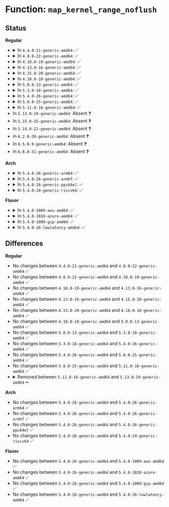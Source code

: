 # Function: <code>map_kernel_range_noflush</code>

## Status
<b>Regular</b>
<ul>
<li>
<details>
<summary>In <code>4.4.0-21-generic-amd64</code>: ✅</summary>

```c
int map_kernel_range_noflush(long unsigned int addr, long unsigned int size, pgprot_t prot, struct page * * pages)
```

```json
{
  "name": "map_kernel_range_noflush",
  "collision_type": "Unique Global",
  "inline_type": "No",
  "funcs": [
    {
      "addr": 18446744071580740432,
      "name": "map_kernel_range_noflush",
      "external": true,
      "loc": "mm/vmalloc.c:1250",
      "file": "mm/vmalloc.c",
      "inline": "seen, unknown",
      "caller_inline": [],
      "caller_func": [
        "mm/percpu.c:pcpu_populate_chunk",
        "mm/percpu.c:pcpu_page_first_chunk"
      ]
    }
  ],
  "symbols": [
    {
      "addr": 18446744071580740432,
      "name": "map_kernel_range_noflush",
      "section": ".text",
      "bind": "STB_GLOBAL",
      "size": 19
    }
  ]
}
```
</details>
</li>
<li>
<details>
<summary>In <code>4.8.0-22-generic-amd64</code>: ✅</summary>

```c
int map_kernel_range_noflush(long unsigned int addr, long unsigned int size, pgprot_t prot, struct page * * pages)
```

```json
{
  "name": "map_kernel_range_noflush",
  "collision_type": "Unique Global",
  "inline_type": "No",
  "funcs": [
    {
      "addr": 18446744071580859632,
      "name": "map_kernel_range_noflush",
      "external": true,
      "loc": "mm/vmalloc.c:1274",
      "file": "mm/vmalloc.c",
      "inline": "seen, unknown",
      "caller_inline": [],
      "caller_func": [
        "mm/percpu.c:pcpu_populate_chunk",
        "mm/percpu.c:pcpu_page_first_chunk"
      ]
    }
  ],
  "symbols": [
    {
      "addr": 18446744071580859632,
      "name": "map_kernel_range_noflush",
      "section": ".text",
      "bind": "STB_GLOBAL",
      "size": 19
    }
  ]
}
```
</details>
</li>
<li>
<details>
<summary>In <code>4.10.0-19-generic-amd64</code>: ✅</summary>

```c
int map_kernel_range_noflush(long unsigned int addr, long unsigned int size, pgprot_t prot, struct page * * pages)
```

```json
{
  "name": "map_kernel_range_noflush",
  "collision_type": "Unique Global",
  "inline_type": "No",
  "funcs": [
    {
      "addr": 18446744071580929824,
      "name": "map_kernel_range_noflush",
      "external": true,
      "loc": "mm/vmalloc.c:1257",
      "file": "mm/vmalloc.c",
      "inline": "seen, unknown",
      "caller_inline": [],
      "caller_func": [
        "mm/percpu.c:pcpu_populate_chunk",
        "mm/percpu.c:pcpu_page_first_chunk"
      ]
    }
  ],
  "symbols": [
    {
      "addr": 18446744071580929824,
      "name": "map_kernel_range_noflush",
      "section": ".text",
      "bind": "STB_GLOBAL",
      "size": 19
    }
  ]
}
```
</details>
</li>
<li>
<details>
<summary>In <code>4.13.0-16-generic-amd64</code>: ✅</summary>

```c
int map_kernel_range_noflush(long unsigned int addr, long unsigned int size, pgprot_t prot, struct page * * pages)
```

```json
{
  "name": "map_kernel_range_noflush",
  "collision_type": "Unique Global",
  "inline_type": "No",
  "funcs": [
    {
      "addr": 18446744071580974144,
      "name": "map_kernel_range_noflush",
      "external": true,
      "loc": "mm/vmalloc.c:1308",
      "file": "mm/vmalloc.c",
      "inline": "seen, unknown",
      "caller_inline": [],
      "caller_func": [
        "mm/percpu.c:pcpu_populate_chunk",
        "mm/percpu.c:pcpu_page_first_chunk"
      ]
    }
  ],
  "symbols": [
    {
      "addr": 18446744071580974144,
      "name": "map_kernel_range_noflush",
      "section": ".text",
      "bind": "STB_GLOBAL",
      "size": 19
    }
  ]
}
```
</details>
</li>
<li>
<details>
<summary>In <code>4.15.0-20-generic-amd64</code>: ✅</summary>

```c
int map_kernel_range_noflush(long unsigned int addr, long unsigned int size, pgprot_t prot, struct page * * pages)
```

```json
{
  "name": "map_kernel_range_noflush",
  "collision_type": "Unique Global",
  "inline_type": "No",
  "funcs": [
    {
      "addr": 18446744071581076784,
      "name": "map_kernel_range_noflush",
      "external": true,
      "loc": "mm/vmalloc.c:1306",
      "file": "mm/vmalloc.c",
      "inline": "seen, unknown",
      "caller_inline": [],
      "caller_func": [
        "mm/percpu.c:pcpu_populate_chunk",
        "mm/percpu.c:pcpu_page_first_chunk"
      ]
    }
  ],
  "symbols": [
    {
      "addr": 18446744071581076784,
      "name": "map_kernel_range_noflush",
      "section": ".text",
      "bind": "STB_GLOBAL",
      "size": 19
    }
  ]
}
```
</details>
</li>
<li>
<details>
<summary>In <code>4.18.0-10-generic-amd64</code>: ✅</summary>

```c
int map_kernel_range_noflush(long unsigned int addr, long unsigned int size, pgprot_t prot, struct page * * pages)
```

```json
{
  "name": "map_kernel_range_noflush",
  "collision_type": "Unique Global",
  "inline_type": "No",
  "funcs": [
    {
      "addr": 18446744071581215696,
      "name": "map_kernel_range_noflush",
      "external": true,
      "loc": "mm/vmalloc.c:1293",
      "file": "mm/vmalloc.c",
      "inline": "seen, unknown",
      "caller_inline": [],
      "caller_func": [
        "mm/percpu.c:pcpu_populate_chunk",
        "mm/percpu.c:pcpu_page_first_chunk"
      ]
    }
  ],
  "symbols": [
    {
      "addr": 18446744071581215696,
      "name": "map_kernel_range_noflush",
      "section": ".text",
      "bind": "STB_GLOBAL",
      "size": 19
    }
  ]
}
```
</details>
</li>
<li>
<details>
<summary>In <code>5.0.0-13-generic-amd64</code>: ✅</summary>

```c
int map_kernel_range_noflush(long unsigned int addr, long unsigned int size, pgprot_t prot, struct page * * pages)
```

```json
{
  "name": "map_kernel_range_noflush",
  "collision_type": "Unique Global",
  "inline_type": "No",
  "funcs": [
    {
      "addr": 18446744071581292272,
      "name": "map_kernel_range_noflush",
      "external": true,
      "loc": "mm/vmalloc.c:1293",
      "file": "mm/vmalloc.c",
      "inline": "seen, unknown",
      "caller_inline": [],
      "caller_func": [
        "mm/percpu.c:pcpu_populate_chunk",
        "mm/percpu.c:pcpu_page_first_chunk"
      ]
    }
  ],
  "symbols": [
    {
      "addr": 18446744071581292272,
      "name": "map_kernel_range_noflush",
      "section": ".text",
      "bind": "STB_GLOBAL",
      "size": 19
    }
  ]
}
```
</details>
</li>
<li>
<details>
<summary>In <code>5.3.0-18-generic-amd64</code>: ✅</summary>

```c
int map_kernel_range_noflush(long unsigned int addr, long unsigned int size, pgprot_t prot, struct page * * pages)
```

```json
{
  "name": "map_kernel_range_noflush",
  "collision_type": "Unique Global",
  "inline_type": "No",
  "funcs": [
    {
      "addr": 18446744071581366864,
      "name": "map_kernel_range_noflush",
      "external": true,
      "loc": "mm/vmalloc.c:1954",
      "file": "mm/vmalloc.c",
      "inline": "seen, unknown",
      "caller_inline": [],
      "caller_func": [
        "mm/percpu.c:pcpu_populate_chunk",
        "mm/percpu.c:pcpu_page_first_chunk"
      ]
    }
  ],
  "symbols": [
    {
      "addr": 18446744071581366864,
      "name": "map_kernel_range_noflush",
      "section": ".text",
      "bind": "STB_GLOBAL",
      "size": 19
    }
  ]
}
```
</details>
</li>
<li>
<details>
<summary>In <code>5.4.0-26-generic-amd64</code>: ✅</summary>

```c
int map_kernel_range_noflush(long unsigned int addr, long unsigned int size, pgprot_t prot, struct page * * pages)
```

```json
{
  "name": "map_kernel_range_noflush",
  "collision_type": "Unique Global",
  "inline_type": "No",
  "funcs": [
    {
      "addr": 18446744071581426592,
      "name": "map_kernel_range_noflush",
      "external": true,
      "loc": "mm/vmalloc.c:1961",
      "file": "mm/vmalloc.c",
      "inline": "seen, unknown",
      "caller_inline": [],
      "caller_func": [
        "mm/percpu.c:pcpu_populate_chunk",
        "mm/percpu.c:pcpu_page_first_chunk"
      ]
    }
  ],
  "symbols": [
    {
      "addr": 18446744071581426592,
      "name": "map_kernel_range_noflush",
      "section": ".text",
      "bind": "STB_GLOBAL",
      "size": 19
    }
  ]
}
```
</details>
</li>
<li>
<details>
<summary>In <code>5.8.0-25-generic-amd64</code>: ✅</summary>

```c
int map_kernel_range_noflush(long unsigned int addr, long unsigned int size, pgprot_t prot, struct page * * pages)
```

```json
{
  "name": "map_kernel_range_noflush",
  "collision_type": "Unique Global",
  "inline_type": "No",
  "funcs": [
    {
      "addr": 18446744071581631072,
      "name": "map_kernel_range_noflush",
      "external": true,
      "loc": "mm/vmalloc.c:293",
      "file": "mm/vmalloc.c",
      "inline": "seen, unknown",
      "caller_inline": [],
      "caller_func": [
        "mm/percpu.c:pcpu_map_pages",
        "mm/vmalloc.c:__vmalloc_area_node",
        "mm/vmalloc.c:vmap",
        "mm/vmalloc.c:vm_map_ram"
      ]
    }
  ],
  "symbols": [
    {
      "addr": 18446744071581631072,
      "name": "map_kernel_range_noflush",
      "section": ".text",
      "bind": "STB_GLOBAL",
      "size": 362
    }
  ]
}
```
</details>
</li>
<li>
<details>
<summary>In <code>5.11.0-16-generic-amd64</code>: ✅</summary>

```c
int map_kernel_range_noflush(long unsigned int addr, long unsigned int size, pgprot_t prot, struct page * * pages)
```

```json
{
  "name": "map_kernel_range_noflush",
  "collision_type": "Unique Global",
  "inline_type": "No",
  "funcs": [
    {
      "addr": 18446744071581676336,
      "name": "map_kernel_range_noflush",
      "external": true,
      "loc": "mm/vmalloc.c:292",
      "file": "mm/vmalloc.c",
      "inline": "seen, unknown",
      "caller_inline": [],
      "caller_func": [
        "mm/percpu.c:pcpu_map_pages",
        "mm/vmalloc.c:__vmalloc_area_node",
        "mm/vmalloc.c:vmap",
        "mm/vmalloc.c:vm_map_ram"
      ]
    }
  ],
  "symbols": [
    {
      "addr": 18446744071581676336,
      "name": "map_kernel_range_noflush",
      "section": ".text",
      "bind": "STB_GLOBAL",
      "size": 307
    }
  ]
}
```
</details>
</li>
<li>
In <code>5.13.0-19-generic-amd64</code>: Absent ❓
</li>
<li>
In <code>5.15.0-25-generic-amd64</code>: Absent ❓
</li>
<li>
In <code>5.19.0-21-generic-amd64</code>: Absent ❓
</li>
<li>
In <code>6.2.0-20-generic-amd64</code>: Absent ❓
</li>
<li>
In <code>6.5.0-9-generic-amd64</code>: Absent ❓
</li>
<li>
In <code>6.8.0-31-generic-amd64</code>: Absent ❓
</li>
</ul>
<b>Arch</b>
<ul>
<li>
<details>
<summary>In <code>5.4.0-26-generic-arm64</code>: ✅</summary>

```c
int map_kernel_range_noflush(long unsigned int addr, long unsigned int size, pgprot_t prot, struct page * * pages)
```

```json
{
  "name": "map_kernel_range_noflush",
  "collision_type": "Unique Global",
  "inline_type": "No",
  "funcs": [
    {
      "addr": 18446603336492827896,
      "name": "map_kernel_range_noflush",
      "external": true,
      "loc": "mm/vmalloc.c:1961",
      "file": "mm/vmalloc.c",
      "inline": "seen, unknown",
      "caller_inline": [],
      "caller_func": [
        "mm/percpu.c:pcpu_populate_chunk",
        "mm/percpu.c:pcpu_populate_chunk"
      ]
    }
  ],
  "symbols": [
    {
      "addr": 18446603336492827896,
      "name": "map_kernel_range_noflush",
      "section": ".text",
      "bind": "STB_GLOBAL",
      "size": 76
    }
  ]
}
```
</details>
</li>
<li>
<details>
<summary>In <code>5.4.0-26-generic-armhf</code>: ✅</summary>

```c
int map_kernel_range_noflush(long unsigned int addr, long unsigned int size, pgprot_t prot, struct page * * pages)
```

```json
{
  "name": "map_kernel_range_noflush",
  "collision_type": "Unique Global",
  "inline_type": "No",
  "funcs": [
    {
      "addr": 3226633712,
      "name": "map_kernel_range_noflush",
      "external": true,
      "loc": "mm/vmalloc.c:1961",
      "file": "mm/vmalloc.c",
      "inline": "seen, unknown",
      "caller_inline": [],
      "caller_func": [
        "mm/percpu.c:pcpu_populate_chunk"
      ]
    }
  ],
  "symbols": [
    {
      "addr": 3226633712,
      "name": "map_kernel_range_noflush",
      "section": ".text",
      "bind": "STB_GLOBAL",
      "size": 32
    }
  ]
}
```
</details>
</li>
<li>
<details>
<summary>In <code>5.4.0-26-generic-ppc64el</code>: ✅</summary>

```c
int map_kernel_range_noflush(long unsigned int addr, long unsigned int size, pgprot_t prot, struct page * * pages)
```

```json
{
  "name": "map_kernel_range_noflush",
  "collision_type": "Unique Global",
  "inline_type": "No",
  "funcs": [
    {
      "addr": 13835058055286212688,
      "name": "map_kernel_range_noflush",
      "external": true,
      "loc": "mm/vmalloc.c:1961",
      "file": "mm/vmalloc.c",
      "inline": "seen, unknown",
      "caller_inline": [],
      "caller_func": [
        "mm/percpu.c:pcpu_populate_chunk"
      ]
    }
  ],
  "symbols": [
    {
      "addr": 13835058055286212688,
      "name": "map_kernel_range_noflush",
      "section": ".text",
      "bind": "STB_GLOBAL",
      "size": 24
    }
  ]
}
```
</details>
</li>
<li>
<details>
<summary>In <code>5.4.0-24-generic-riscv64</code>: ✅</summary>

```c
int map_kernel_range_noflush(long unsigned int addr, long unsigned int size, pgprot_t prot, struct page * * pages)
```

```json
{
  "name": "map_kernel_range_noflush",
  "collision_type": "Unique Global",
  "inline_type": "No",
  "funcs": [
    {
      "addr": 18446743936272783786,
      "name": "map_kernel_range_noflush",
      "external": true,
      "loc": "mm/vmalloc.c:1961",
      "file": "mm/vmalloc.c",
      "inline": "seen, unknown",
      "caller_inline": [],
      "caller_func": [
        "mm/percpu.c:pcpu_populate_chunk"
      ]
    }
  ],
  "symbols": [
    {
      "addr": 18446743936272783786,
      "name": "map_kernel_range_noflush",
      "section": ".text",
      "bind": "STB_GLOBAL",
      "size": 68
    }
  ]
}
```
</details>
</li>
</ul>
<b>Flavor</b>
<ul>
<li>
<details>
<summary>In <code>5.4.0-1009-aws-amd64</code>: ✅</summary>

```c
int map_kernel_range_noflush(long unsigned int addr, long unsigned int size, pgprot_t prot, struct page * * pages)
```

```json
{
  "name": "map_kernel_range_noflush",
  "collision_type": "Unique Global",
  "inline_type": "No",
  "funcs": [
    {
      "addr": 18446744071581395440,
      "name": "map_kernel_range_noflush",
      "external": true,
      "loc": "mm/vmalloc.c:1961",
      "file": "mm/vmalloc.c",
      "inline": "seen, unknown",
      "caller_inline": [],
      "caller_func": [
        "mm/percpu.c:pcpu_populate_chunk",
        "mm/percpu.c:pcpu_page_first_chunk"
      ]
    }
  ],
  "symbols": [
    {
      "addr": 18446744071581395440,
      "name": "map_kernel_range_noflush",
      "section": ".text",
      "bind": "STB_GLOBAL",
      "size": 19
    }
  ]
}
```
</details>
</li>
<li>
<details>
<summary>In <code>5.4.0-1010-azure-amd64</code>: ✅</summary>

```c
int map_kernel_range_noflush(long unsigned int addr, long unsigned int size, pgprot_t prot, struct page * * pages)
```

```json
{
  "name": "map_kernel_range_noflush",
  "collision_type": "Unique Global",
  "inline_type": "No",
  "funcs": [
    {
      "addr": 18446744071581338304,
      "name": "map_kernel_range_noflush",
      "external": true,
      "loc": "mm/vmalloc.c:1961",
      "file": "mm/vmalloc.c",
      "inline": "seen, unknown",
      "caller_inline": [],
      "caller_func": [
        "mm/percpu.c:pcpu_populate_chunk",
        "mm/percpu.c:pcpu_page_first_chunk"
      ]
    }
  ],
  "symbols": [
    {
      "addr": 18446744071581338304,
      "name": "map_kernel_range_noflush",
      "section": ".text",
      "bind": "STB_GLOBAL",
      "size": 19
    }
  ]
}
```
</details>
</li>
<li>
<details>
<summary>In <code>5.4.0-1009-gcp-amd64</code>: ✅</summary>

```c
int map_kernel_range_noflush(long unsigned int addr, long unsigned int size, pgprot_t prot, struct page * * pages)
```

```json
{
  "name": "map_kernel_range_noflush",
  "collision_type": "Unique Global",
  "inline_type": "No",
  "funcs": [
    {
      "addr": 18446744071581386640,
      "name": "map_kernel_range_noflush",
      "external": true,
      "loc": "mm/vmalloc.c:1961",
      "file": "mm/vmalloc.c",
      "inline": "seen, unknown",
      "caller_inline": [],
      "caller_func": [
        "mm/percpu.c:pcpu_populate_chunk",
        "mm/percpu.c:pcpu_page_first_chunk"
      ]
    }
  ],
  "symbols": [
    {
      "addr": 18446744071581386640,
      "name": "map_kernel_range_noflush",
      "section": ".text",
      "bind": "STB_GLOBAL",
      "size": 19
    }
  ]
}
```
</details>
</li>
<li>
<details>
<summary>In <code>5.4.0-26-lowlatency-amd64</code>: ✅</summary>

```c
int map_kernel_range_noflush(long unsigned int addr, long unsigned int size, pgprot_t prot, struct page * * pages)
```

```json
{
  "name": "map_kernel_range_noflush",
  "collision_type": "Unique Global",
  "inline_type": "No",
  "funcs": [
    {
      "addr": 18446744071581450960,
      "name": "map_kernel_range_noflush",
      "external": true,
      "loc": "mm/vmalloc.c:1961",
      "file": "mm/vmalloc.c",
      "inline": "seen, unknown",
      "caller_inline": [],
      "caller_func": [
        "mm/percpu.c:pcpu_populate_chunk",
        "mm/percpu.c:pcpu_page_first_chunk"
      ]
    }
  ],
  "symbols": [
    {
      "addr": 18446744071581450960,
      "name": "map_kernel_range_noflush",
      "section": ".text",
      "bind": "STB_GLOBAL",
      "size": 19
    }
  ]
}
```
</details>
</li>
</ul>

## Differences
<b>Regular</b>
<ul>
<li>
No changes between <code>4.4.0-21-generic-amd64</code> and <code>4.8.0-22-generic-amd64</code> ✅
</li>
<li>
No changes between <code>4.8.0-22-generic-amd64</code> and <code>4.10.0-19-generic-amd64</code> ✅
</li>
<li>
No changes between <code>4.10.0-19-generic-amd64</code> and <code>4.13.0-16-generic-amd64</code> ✅
</li>
<li>
No changes between <code>4.13.0-16-generic-amd64</code> and <code>4.15.0-20-generic-amd64</code> ✅
</li>
<li>
No changes between <code>4.15.0-20-generic-amd64</code> and <code>4.18.0-10-generic-amd64</code> ✅
</li>
<li>
No changes between <code>4.18.0-10-generic-amd64</code> and <code>5.0.0-13-generic-amd64</code> ✅
</li>
<li>
No changes between <code>5.0.0-13-generic-amd64</code> and <code>5.3.0-18-generic-amd64</code> ✅
</li>
<li>
No changes between <code>5.3.0-18-generic-amd64</code> and <code>5.4.0-26-generic-amd64</code> ✅
</li>
<li>
No changes between <code>5.4.0-26-generic-amd64</code> and <code>5.8.0-25-generic-amd64</code> ✅
</li>
<li>
No changes between <code>5.8.0-25-generic-amd64</code> and <code>5.11.0-16-generic-amd64</code> ✅
</li>
<li>
<details>
<summary>Removed between <code>5.11.0-16-generic-amd64</code> and <code>5.13.0-19-generic-amd64</code> ➖</summary>

```c
int map_kernel_range_noflush(long unsigned int addr, long unsigned int size, pgprot_t prot, struct page * * pages)
```
</details>
</li>
</ul>
<b>Arch</b>
<ul>
<li>
No changes between <code>5.4.0-26-generic-amd64</code> and <code>5.4.0-26-generic-arm64</code> ✅
</li>
<li>
No changes between <code>5.4.0-26-generic-amd64</code> and <code>5.4.0-26-generic-armhf</code> ✅
</li>
<li>
No changes between <code>5.4.0-26-generic-amd64</code> and <code>5.4.0-26-generic-ppc64el</code> ✅
</li>
<li>
No changes between <code>5.4.0-26-generic-amd64</code> and <code>5.4.0-24-generic-riscv64</code> ✅
</li>
</ul>
<b>Flavor</b>
<ul>
<li>
No changes between <code>5.4.0-26-generic-amd64</code> and <code>5.4.0-1009-aws-amd64</code> ✅
</li>
<li>
No changes between <code>5.4.0-26-generic-amd64</code> and <code>5.4.0-1010-azure-amd64</code> ✅
</li>
<li>
No changes between <code>5.4.0-26-generic-amd64</code> and <code>5.4.0-1009-gcp-amd64</code> ✅
</li>
<li>
No changes between <code>5.4.0-26-generic-amd64</code> and <code>5.4.0-26-lowlatency-amd64</code> ✅
</li>
</ul>
